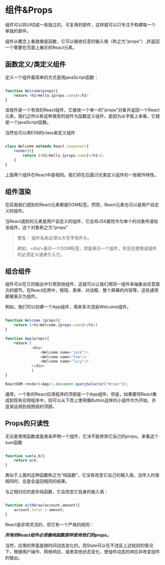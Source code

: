 # 组件&Props
 
组件可以将UI切成一些独立的、可复用的部件，这样就可以只专注于构建每一个单独的部件。

组件从概念上看就像是函数，它可以接收任意的输入值（称之为"props"）,并返回一个需要在页面上展示的React元素。

## 函数定义/类定义组件

定义一个组件最简单的方式是用javaScript函数：

```javascript

function Welcome(props){
    return <h1>Hello,{props.name}</h1>
}

```

该组件是一个有效的React组件，它接收一个单一的“props”对象并返回一个React元素。我们之所以称这种类型的组件为函数定义组件，是因为从字面上来看，它就是一个javaScript函数。

当然也可以用ES6的class来定义组件

```javascript

class Welcome extends React.Component{
    render(){
        return (<h1>Hello,{props.name}</h1>);
    }
}

```
上面两个组件在React中是相同。我们将在后面讨论类定义组件的一些额外特性。

## 组件渲染

在前面我们遇到的React元素都是DOM标签。然而，React元素也可以是用户自定义的组件。

当React遇到的元素是用户自定义的组件，它会将JSX属性作为单个的对象传递给该组件，这个对象称之为"props"

>警告：
组件名称必须以大写字母开头。<p>例如，&lt;div/&gt;表示一个DOM标签，但是<Welcome/>表示一个组件，并且在使用该组件时必须定义或者引入它。
  
  
## 组合组件

组件可以在它的输出中引用其他组件，这就可以让我们用同一组件来抽象出任意层次的细节。在React应用中，按钮、表单、对话框、整个屏幕的内容等，这些通常都被表示为组件。

例如，我们可以创建一个App组件，用来多次渲染Welcome组件。

```javascript

function Welcome (props){
    return (<h1>Welcome,{props.name}</h1>)
}

function App(props){
    return (
            <div>
                <Welcome name="jack"/>
                <Welcome name="tom"/>
                <Welcome name="lucy"/>
            </div>
            )
}

ReactDOM.render(<App/>,document.querySelector("#root"));

```

通常，一个新的React应用程序的顶部是一个App组件。但是，如果要将React集成到现有应用程序中，则可以从下而上使用像Button这样的小组件作为开始，并逐渐运用到视图层的顶部。

## Props的只读性

无论是使用函数或是类来声明一个组件，它决不能修改它自己的props。来看这个sum函数

```javascript

function sum(a,b){
    return a+b;
}

```
类似于上面的这种函数称之为“纯函数”，它没有改变它自己的输入值，当传入的值相同时，总是会返回相同的结果。

与之相对应的是非纯函数，它会改变它自身的输入值：

```javascript

function withDraw(account,amount){
    account.total = amount;
}

```

React是非常灵活的，但它有一个严格的规则：

***所有的React组件必须像纯函数那样使用他们的props。***

当然，应用的界面是随时间动态变化的，而State可以在不违反上述规则的情况下，根据用户操作、网络响应、或者其他状态变化，使组件动态的响应并改变组件的输出。